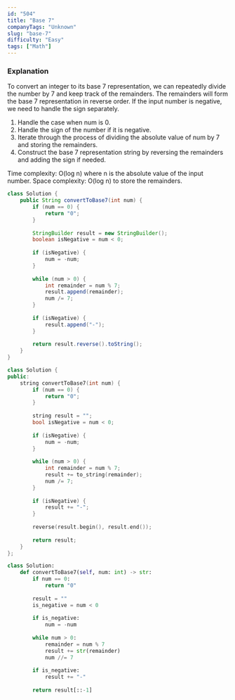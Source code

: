 ```yaml
---
id: "504"
title: "Base 7"
companyTags: "Unknown"
slug: "base-7"
difficulty: "Easy"
tags: ["Math"]
---
```


### Explanation
To convert an integer to its base 7 representation, we can repeatedly divide the number by 7 and keep track of the remainders. The remainders will form the base 7 representation in reverse order. If the input number is negative, we need to handle the sign separately.

1. Handle the case when num is 0.
2. Handle the sign of the number if it is negative.
3. Iterate through the process of dividing the absolute value of num by 7 and storing the remainders.
4. Construct the base 7 representation string by reversing the remainders and adding the sign if needed.

Time complexity: O(log n) where n is the absolute value of the input number.
Space complexity: O(log n) to store the remainders.
```java
class Solution {
    public String convertToBase7(int num) {
        if (num == 0) {
            return "0";
        }
        
        StringBuilder result = new StringBuilder();
        boolean isNegative = num < 0;
        
        if (isNegative) {
            num = -num;
        }
        
        while (num > 0) {
            int remainder = num % 7;
            result.append(remainder);
            num /= 7;
        }
        
        if (isNegative) {
            result.append("-");
        }
        
        return result.reverse().toString();
    }
}
```

```cpp
class Solution {
public:
    string convertToBase7(int num) {
        if (num == 0) {
            return "0";
        }
        
        string result = "";
        bool isNegative = num < 0;
        
        if (isNegative) {
            num = -num;
        }
        
        while (num > 0) {
            int remainder = num % 7;
            result += to_string(remainder);
            num /= 7;
        }
        
        if (isNegative) {
            result += "-";
        }
        
        reverse(result.begin(), result.end());
        
        return result;
    }
};
```

```python
class Solution:
    def convertToBase7(self, num: int) -> str:
        if num == 0:
            return "0"
        
        result = ""
        is_negative = num < 0
        
        if is_negative:
            num = -num
        
        while num > 0:
            remainder = num % 7
            result += str(remainder)
            num //= 7
        
        if is_negative:
            result += "-"
        
        return result[::-1]
```